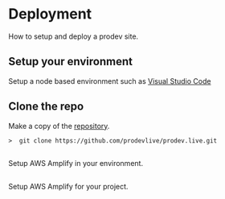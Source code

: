 # Deployment
How to setup and deploy a prodev site.

## Setup your environment
Setup a node based environment such as [Visual Studio Code](https://code.visualstudio.com/download)

## Clone the repo
Make a copy of the [repository](https://github.com/prodevlive/prodev.live).  

```console
>  git clone https://github.com/prodevlive/prodev.live.git
```

## <TextLink title="Setup Amplify" path='/text/deployment/amplify-setup' />
Setup AWS Amplify in your environment.

## <TextLink title="Setup Project" path='/text/deployment/amplify-project' />
Setup AWS Amplify for your project.